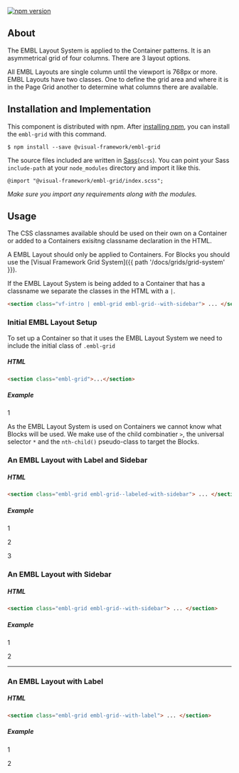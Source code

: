 [![npm version](https://badge.fury.io/js/%40visual-framework%2Fembl-grid.svg)](https://badge.fury.io/js/%40visual-framework%2Fembl-grid)

## About

The EMBL Layout System is applied to the Container patterns. It is an asymmetrical grid of four columns. There are 3 layout options.

All EMBL Layouts are single column until the viewport is 768px or more. EMBL Layouts have two classes. One to define the grid area and where it is in the Page Grid another to determine what columns there are available.

## Installation and Implementation

This component is distributed with npm. After [installing npm](https://www.npmjs.com/get-npm), you can install the `embl-grid` with this command.

```
$ npm install --save @visual-framework/embl-grid
```

The source files included are written in [Sass](http://sass-lang.com)(`scss`). You can point your Sass `include-path` at your `node_modules` directory and import it like this.

```
@import "@visual-framework/embl-grid/index.scss";
```

_Make sure you import any requirements along with the modules._

<style>
.pattern-library-notes .embl-grid > * {
  background-color: rgb(41, 141, 211);
}
</style>

## Usage

The CSS classnames available should be used on their own on a Container or added to a Containers exisitng classname declaration in the HTML.

A EMBL Layout should only be applied to Containers. For Blocks you should use the [Visual Framework Grid System]({{ path '/docs/grids/grid-system' }}).

If the EMBL Layout System is being added to a Container that has a classname we separate the classes in the HTML with a `|`.

```html
<section class="vf-intro | embl-grid embl-grid--with-sidebar"> ... </section>
```

### Initial EMBL Layout Setup

To set up a Container so that it uses the EMBL Layout System we need to include the initial class of `.embl-grid`

##### HTML
```html
<section class="embl-grid">...</section>
```
##### Example
<section class="embl-grid">
  <p>1</p>
</section>

As the EMBL Layout System is used on Containers we cannot know what Blocks will be used. We make use of the child combinatier `>`, the universal selector `*` and the `nth-child()` pseudo-class to target the Blocks.

### An EMBL Layout with Label and Sidebar


##### HTML
```html
<section class="embl-grid embl-grid--labeled-with-sidebar"> ... </section>
```
##### Example
<section class="embl-grid embl-grid--labeled-with-sidebar">
  <p>1</p>
  <p>2</p>
  <p>3</p>
</section>


### An EMBL Layout with Sidebar


##### HTML
```html
<section class="embl-grid embl-grid--with-sidebar"> ... </section>
```

##### Example
<section class="embl-grid embl-grid--with-sidebar">
  <p>1</p>
  <p>2</p>
</section>

---

### An EMBL Layout with Label

##### HTML
```html
<section class="embl-grid embl-grid--with-label"> ... </section>
```

##### Example
<section class="embl-grid embl-grid--with-label">
  <p>1</p>
  <p>2</p>
</section>
